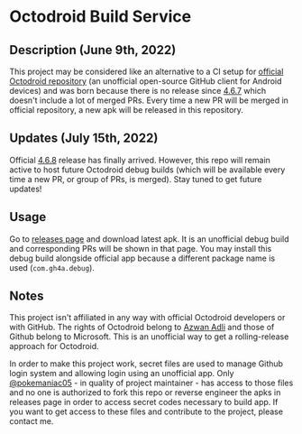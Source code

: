 # Octodroid Build Service
## Description (June 9th, 2022)
This project may be considered like an alternative to a CI setup for [official Octodroid repository](https://github.com/slapperwan/gh4a) (an unofficial open-source GitHub client for Android devices) and was born because there is no release since [4.6.7](https://github.com/slapperwan/gh4a/releases/tag/4.6.7) which doesn't include a lot of merged PRs. Every time a new PR will be merged in official repository, a new apk will be released in this repository.

## Updates (July 15th, 2022)
Official [4.6.8](https://github.com/slapperwan/gh4a/releases/tag/4.6.8) release has finally arrived. However, this repo will remain active to host future Octodroid debug builds (which will be available every time a new PR, or group of PRs, is merged). Stay tuned to get future updates!

## Usage
Go to [releases page](https://github.com/pokemaniac05/OctodroidBuildService/releases/latest) and download latest apk. It is an unofficial debug build and corresponding PRs will be shown in that page. You may install this debug build alongside official app because a different package name is used (``com.gh4a.debug``).

## Notes
This project isn't affiliated in any way with official Octodroid developers or with GitHub. The rights of Octodroid belong to [Azwan Adli](https://github.com/slapperwan) and those of Github belong to Microsoft. This is an unofficial way to get a rolling-release approach for Octodroid.

In order to make this project work, secret files are used to manage Github login system and allowing login using an unofficial app. Only [@pokemaniac05](https://github.com/pokemaniac05) - in quality of project maintainer - has access to those files and no one is authorized to fork this repo or reverse engineer the apks in releases page in order to access secret codes necessary to build app. If you want to get access to these files and contribute to the project, please contact me.
